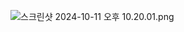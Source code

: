![스크린샷 2024-10-11 오후 10.20.01.png](..%2F..%2F..%2F..%2F..%2F..%2F..%2Fvar%2Ffolders%2Fm4%2Fn9zxyvgx4lx03pl_7nrbhpyr0000gn%2FT%2FTemporaryItems%2FNSIRD_screencaptureui_LGgTTl%2F%EC%8A%A4%ED%81%AC%EB%A6%B0%EC%83%B7%202024-10-11%20%EC%98%A4%ED%9B%84%2010.20.01.png)
